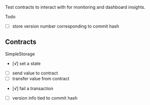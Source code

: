 Test contracts to interact with for monitoring and dashboard insights.

Todo
  - [ ] store version number corresponding to commit hash


## Contracts

SimpleStorage
  - [√] set a state
  - [ ] send value to contract
  - [ ] transfer value from contract
  - [√] fail a transaction
  - [ ] version info tied to commit hash

